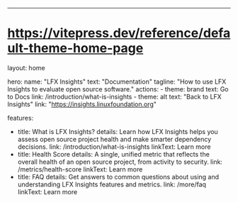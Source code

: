 ---
# https://vitepress.dev/reference/default-theme-home-page
layout: home

hero:
  name: "LFX Insights"
  text: "Documentation"
  tagline: "How to use LFX Insights to evaluate open source software."
  actions:
    - theme: brand
      text: Go to Docs
      link: /introduction/what-is-insights
    - theme: alt
      text: "Back to LFX Insights"
      link: "https://insights.linuxfoundation.org"

features:
  - title: What is LFX Insights?
    details: Learn how LFX Insights helps you assess open source project health and make smarter dependency decisions.
    link: /introduction/what-is-insights
    linkText: Learn more
  - title: Health Score
    details: A single, unified metric that reflects the overall health of an open source project, from activity to security.
    link: /metrics/health-score
    linkText: Learn more
  - title: FAQ
    details: Get answers to common questions about using and understanding LFX Insights features and metrics.
    link: /more/faq
    linkText: Learn more
